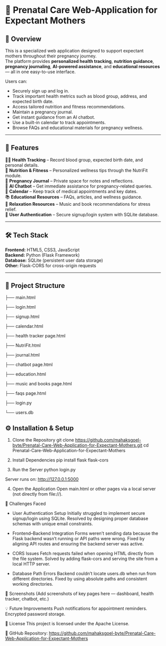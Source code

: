 # 🤰 Prenatal Care Web-Application for Expectant Mothers

## 📌 Overview
This is a specialized web application designed to support expectant mothers throughout their pregnancy journey.  
The platform provides **personalized health tracking**, **nutrition guidance**, **pregnancy journaling**, **AI-powered assistance**, and **educational resources** — all in one easy-to-use interface.

Users can:
- Securely sign up and log in.
- Track important health metrics such as blood group, address, and expected birth date.
- Access tailored nutrition and fitness recommendations.
- Maintain a pregnancy journal.
- Get instant guidance from an AI chatbot.
- Use a built-in calendar to track appointments.
- Browse FAQs and educational materials for pregnancy wellness.

---

## 🚀 Features
👩‍⚕️ **Health Tracking** – Record blood group, expected birth date, and personal details.  
🥗 **Nutrition & Fitness** – Personalized wellness tips through the NutriFit module.  
📓 **Pregnancy Journal** – Private space for notes and reflections.  
🤖 **AI Chatbot** – Get immediate assistance for pregnancy-related queries.  
📅 **Calendar** – Keep track of medical appointments and key dates.  
📚 **Educational Resources** – FAQs, articles, and wellness guidance.  
🎵 **Relaxation Resources** – Music and book recommendations for stress relief.  
🔐 **User Authentication** – Secure signup/login system with SQLite database.  

---

## 🛠️ Tech Stack
**Frontend:** HTML5, CSS3, JavaScript  
**Backend:** Python (Flask Framework)  
**Database:** SQLite (persistent user data storage)  
**Other:** Flask-CORS for cross-origin requests  

---

## 📂 Project Structure
├── main.html

├── login.html

├── signup.html

├── calendar.html

├── health tracker page.html

├── NutriFit.html

├── journal.html

├── chatbot page.html

├── education.html

├── music and books page.html

├── faqs page.html

├── login.py

└── users.db

## ⚙️ Installation & Setup
1. Clone the Repository
git clone https://github.com/mahaksgoel-byte/Prenatal-Care-Web-Application-for-Expectant-Mothers.git
cd Prenatal-Care-Web-Application-for-Expectant-Mothers

2. Install Dependencies
pip install flask flask-cors

3. Run the Server
python login.py

Server runs on: http://127.0.0.1:5000

4. Open the Application
Open main.html or other pages via a local server (not directly from file://).

🐞 Challenges Faced
- User Authentication Setup
Initially struggled to implement secure signup/login using SQLite.
Resolved by designing proper database schemas with unique email constraints.

- Frontend–Backend Integration
Forms weren’t sending data because the Flask backend wasn’t running or API paths were wrong.
Fixed by aligning API routes and ensuring the backend server was active.

- CORS Issues
Fetch requests failed when opening HTML directly from the file system.
Solved by adding flask-cors and serving the site from a local HTTP server.

- Database Path Errors
Backend couldn’t locate users.db when run from different directories.
Fixed by using absolute paths and consistent working directories.

📸 Screenshots
(Add screenshots of key pages here — dashboard, health tracker, chatbot, etc.)

💡 Future Improvements
Push notifications for appointment reminders.
Encrypted password storage.

📜 License
This project is licensed under the Apache License.

🔗 GitHub Repository: https://github.com/mahaksgoel-byte/Prenatal-Care-Web-Application-for-Expectant-Mothers
